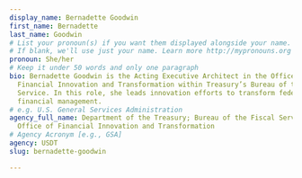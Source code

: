 ```yaml
---
display_name: Bernadette Goodwin
first_name: Bernadette
last_name: Goodwin
# List your pronoun(s) if you want them displayed alongside your name.
# If blank, we'll use just your name. Learn more http://mypronouns.org
pronoun: She/her
# Keep it under 50 words and only one paragraph
bio: Bernadette Goodwin is the Acting Executive Architect in the Office of
  Financial Innovation and Transformation within Treasury’s Bureau of the Fiscal
  Service. In this role, she leads innovation efforts to transform federal
  financial management.
# e.g. U.S. General Services Administration
agency_full_name: Department of the Treasury; Bureau of the Fiscal Service,
  Office of Financial Innovation and Transformation
# Agency Acronym [e.g., GSA]
agency: USDT
slug: bernadette-goodwin

---
```


